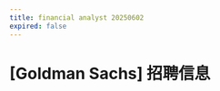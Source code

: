 ```yaml
---
title: financial analyst 20250602
expired: false
---
```


# [Goldman Sachs] 招聘信息

<JobPostingTable job-posting-json-path="goldman-sachs/data/financial-analyst-20250602.json" />
